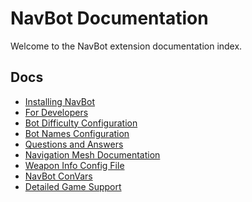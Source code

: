 # NavBot Documentation

Welcome to the NavBot extension documentation index.

## Docs

- [Installing NavBot]
- [For Developers]
- [Bot Difficulty Configuration]
- [Bot Names Configuration]
- [Questions and Answers]
- [Navigation Mesh Documentation]
- [Weapon Info Config File]
- [NavBot ConVars]
- [Detailed Game Support]

<!-- Links -->
[Installing NavBot]: INSTALL.md
[Using NavBot]: USAGE.md
[For Developers]: developers/README.md
[Questions and Answers]: QAA.md
[Bot Names Configuration]: BOT_NAMES.md
[Bot Difficulty Configuration]: BOT_DIFFICULTY_PROFILES.md
[Navigation Mesh Documentation]: navmesh/README.md
[Weapon Info Config File]: WEAPONINFO_CONFIG.md
[NavBot ConVars]: CONVARS.md
[Detailed Game Support]: DGS.md